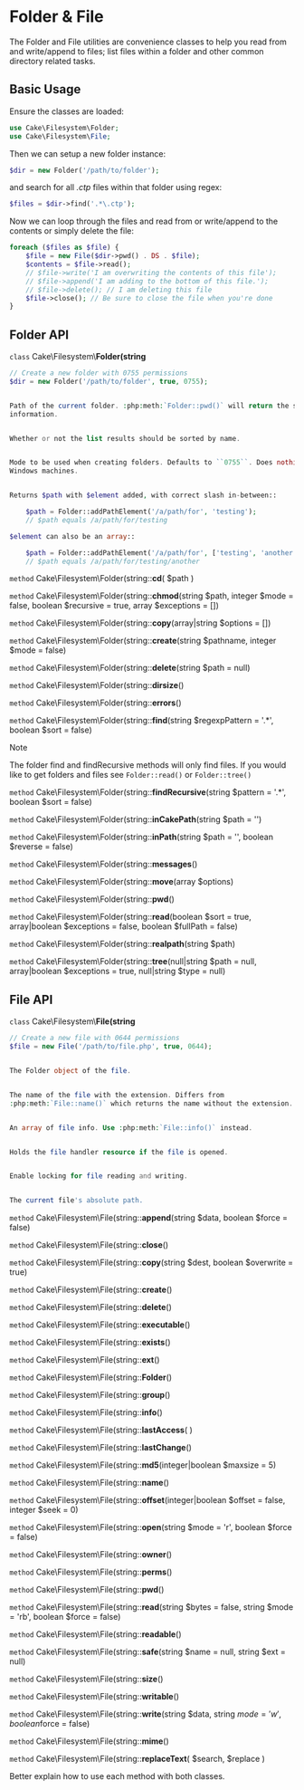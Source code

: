 # Folder & File

The Folder and File utilities are convenience classes to help you read from and
write/append to files; list files within a folder and other common directory
related tasks.

## Basic Usage

Ensure the classes are loaded:

``` php
use Cake\Filesystem\Folder;
use Cake\Filesystem\File;
```

Then we can setup a new folder instance:

``` php
$dir = new Folder('/path/to/folder');
```

and search for all *.ctp* files within that folder using regex:

``` php
$files = $dir->find('.*\.ctp');
```

Now we can loop through the files and read from or write/append to the contents or
simply delete the file:

``` php
foreach ($files as $file) {
    $file = new File($dir->pwd() . DS . $file);
    $contents = $file->read();
    // $file->write('I am overwriting the contents of this file');
    // $file->append('I am adding to the bottom of this file.');
    // $file->delete(); // I am deleting this file
    $file->close(); // Be sure to close the file when you're done
}
```

## Folder API

`class` Cake\\Filesystem\\**Folder(string**

``` php
// Create a new folder with 0755 permissions
$dir = new Folder('/path/to/folder', true, 0755);


Path of the current folder. :php:meth:`Folder::pwd()` will return the same
information.


Whether or not the list results should be sorted by name.


Mode to be used when creating folders. Defaults to ``0755``. Does nothing on
Windows machines.


Returns $path with $element added, with correct slash in-between::

    $path = Folder::addPathElement('/a/path/for', 'testing');
    // $path equals /a/path/for/testing

$element can also be an array::

    $path = Folder::addPathElement('/a/path/for', ['testing', 'another']);
    // $path equals /a/path/for/testing/another
```

`method` Cake\\Filesystem\\Folder(string::**cd**( $path )

`method` Cake\\Filesystem\\Folder(string::**chmod**(string $path, integer $mode = false, boolean $recursive = true, array $exceptions = [])

`method` Cake\\Filesystem\\Folder(string::**copy**(array|string $options = [])

`method` Cake\\Filesystem\\Folder(string::**create**(string $pathname, integer $mode = false)

`method` Cake\\Filesystem\\Folder(string::**delete**(string $path = null)

`method` Cake\\Filesystem\\Folder(string::**dirsize**()

`method` Cake\\Filesystem\\Folder(string::**errors**()

`method` Cake\\Filesystem\\Folder(string::**find**(string $regexpPattern = '.*', boolean $sort = false)

> [!NOTE]
> The folder find and findRecursive methods will only find files. If you
> would like to get folders and files see `Folder::read()` or
> `Folder::tree()`

`method` Cake\\Filesystem\\Folder(string::**findRecursive**(string $pattern = '.*', boolean $sort = false)

`method` Cake\\Filesystem\\Folder(string::**inCakePath**(string $path = '')

`method` Cake\\Filesystem\\Folder(string::**inPath**(string $path = '', boolean $reverse = false)

`method` Cake\\Filesystem\\Folder(string::**messages**()

`method` Cake\\Filesystem\\Folder(string::**move**(array $options)

`method` Cake\\Filesystem\\Folder(string::**pwd**()

`method` Cake\\Filesystem\\Folder(string::**read**(boolean $sort = true, array|boolean $exceptions = false, boolean $fullPath = false)

`method` Cake\\Filesystem\\Folder(string::**realpath**(string $path)

`method` Cake\\Filesystem\\Folder(string::**tree**(null|string $path = null, array|boolean $exceptions = true, null|string $type = null)

## File API

`class` Cake\\Filesystem\\**File(string**

``` php
// Create a new file with 0644 permissions
$file = new File('/path/to/file.php', true, 0644);


The Folder object of the file.


The name of the file with the extension. Differs from
:php:meth:`File::name()` which returns the name without the extension.


An array of file info. Use :php:meth:`File::info()` instead.


Holds the file handler resource if the file is opened.


Enable locking for file reading and writing.


The current file's absolute path.
```

`method` Cake\\Filesystem\\File(string::**append**(string $data, boolean $force = false)

`method` Cake\\Filesystem\\File(string::**close**()

`method` Cake\\Filesystem\\File(string::**copy**(string $dest, boolean $overwrite = true)

`method` Cake\\Filesystem\\File(string::**create**()

`method` Cake\\Filesystem\\File(string::**delete**()

`method` Cake\\Filesystem\\File(string::**executable**()

`method` Cake\\Filesystem\\File(string::**exists**()

`method` Cake\\Filesystem\\File(string::**ext**()

`method` Cake\\Filesystem\\File(string::**Folder**()

`method` Cake\\Filesystem\\File(string::**group**()

`method` Cake\\Filesystem\\File(string::**info**()

`method` Cake\\Filesystem\\File(string::**lastAccess**( )

`method` Cake\\Filesystem\\File(string::**lastChange**()

`method` Cake\\Filesystem\\File(string::**md5**(integer|boolean $maxsize = 5)

`method` Cake\\Filesystem\\File(string::**name**()

`method` Cake\\Filesystem\\File(string::**offset**(integer|boolean $offset = false, integer $seek = 0)

`method` Cake\\Filesystem\\File(string::**open**(string $mode = 'r', boolean $force = false)

`method` Cake\\Filesystem\\File(string::**owner**()

`method` Cake\\Filesystem\\File(string::**perms**()

`method` Cake\\Filesystem\\File(string::**pwd**()

`method` Cake\\Filesystem\\File(string::**read**(string $bytes = false, string $mode = 'rb', boolean $force = false)

`method` Cake\\Filesystem\\File(string::**readable**()

`method` Cake\\Filesystem\\File(string::**safe**(string $name = null, string $ext = null)

`method` Cake\\Filesystem\\File(string::**size**()

`method` Cake\\Filesystem\\File(string::**writable**()

`method` Cake\\Filesystem\\File(string::**write**(string $data, string $mode = 'w', boolean$force = false)

`method` Cake\\Filesystem\\File(string::**mime**()

`method` Cake\\Filesystem\\File(string::**replaceText**( $search, $replace )

<div class="todo">

Better explain how to use each method with both classes.

</div>
